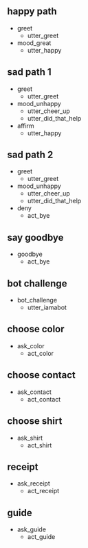 ## happy path
* greet
  - utter_greet
* mood_great
  - utter_happy

## sad path 1
* greet
  - utter_greet
* mood_unhappy
  - utter_cheer_up
  - utter_did_that_help
* affirm
  - utter_happy

## sad path 2
* greet
  - utter_greet
* mood_unhappy
  - utter_cheer_up
  - utter_did_that_help
* deny
  - act_bye

## say goodbye
* goodbye
  - act_bye

## bot challenge
* bot_challenge
  - utter_iamabot


## choose color
* ask_color
  - act_color
 
## choose contact
* ask_contact
  - act_contact

## choose shirt
* ask_shirt
  - act_shirt

## receipt
* ask_receipt
  - act_receipt
  
## guide
* ask_guide
  - act_guide